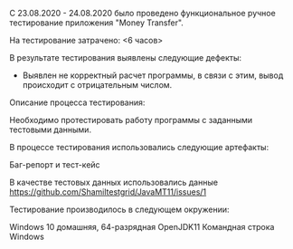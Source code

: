 С 23.08.2020 - 24.08.2020 было проведено функциональное ручное тестирование приложения "Money Transfer".

На тестирование затрачено: <6 часов>

В результате тестирования выявлены следующие дефекты:

- Выявлен не корректный расчет программы, в связи с этим, вывод происходит с отрицательным числом.

Описание процесса тестирования:

Необходимо протестировать работу программы с заданными тестовыми данными.

В процессе тестирования использовались следующие артефакты:

Баг-репорт и тест-кейс

В качестве тестовых данных использовались данные https://github.com/Shamiltestgrid/JavaMT11/issues/1

Тестирование производилось в следующем окружении:

Windows 10 домашняя, 64-разрядная OpenJDK11 Командная строка Windows
